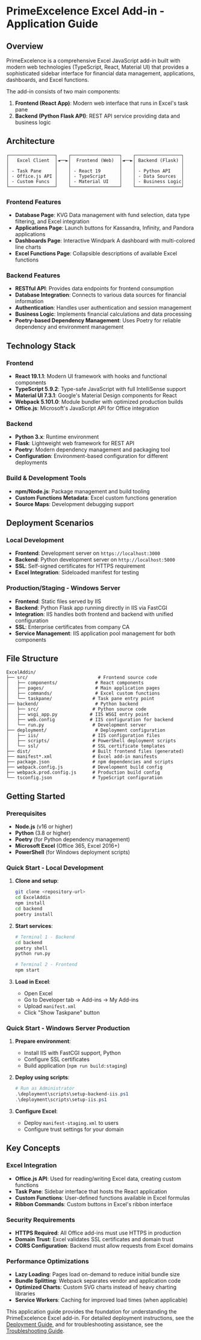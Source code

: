 # PrimeExcelence Excel Add-in - Application Guide

## Overview

PrimeExcelence is a comprehensive Excel JavaScript add-in built with modern web technologies (TypeScript, React, Material UI) that provides a sophisticated sidebar interface for financial data management, applications, dashboards, and Excel functions.

The add-in consists of two main components:
1. **Frontend (React App)**: Modern web interface that runs in Excel's task pane
2. **Backend (Python Flask API)**: REST API service providing data and business logic

## Architecture

```
┌─────────────────┐    ┌──────────────────┐    ┌─────────────────┐
│   Excel Client  │◄──►│  Frontend (Web)  │◄──►│ Backend (Flask) │
│                 │    │                  │    │                 │
│ - Task Pane     │    │ - React 19       │    │ - Python API    │
│ - Office.js API │    │ - TypeScript     │    │ - Data Sources  │
│ - Custom Funcs  │    │ - Material UI    │    │ - Business Logic│
└─────────────────┘    └──────────────────┘    └─────────────────┘
```

### Frontend Features

- **Database Page**: KVG Data management with fund selection, data type filtering, and Excel integration
- **Applications Page**: Launch buttons for Kassandra, Infinity, and Pandora applications  
- **Dashboards Page**: Interactive Windpark A dashboard with multi-colored line charts
- **Excel Functions Page**: Collapsible descriptions of available Excel functions

### Backend Features

- **RESTful API**: Provides data endpoints for frontend consumption
- **Database Integration**: Connects to various data sources for financial information
- **Authentication**: Handles user authentication and session management
- **Business Logic**: Implements financial calculations and data processing
- **Poetry-based Dependency Management**: Uses Poetry for reliable dependency and environment management

## Technology Stack

### Frontend
- **React 19.1.1**: Modern UI framework with hooks and functional components
- **TypeScript 5.9.2**: Type-safe JavaScript with full IntelliSense support
- **Material UI 7.3.1**: Google's Material Design components for React
- **Webpack 5.101.0**: Module bundler with optimized production builds
- **Office.js**: Microsoft's JavaScript API for Office integration

### Backend
- **Python 3.x**: Runtime environment
- **Flask**: Lightweight web framework for REST API
- **Poetry**: Modern dependency management and packaging tool
- **Configuration**: Environment-based configuration for different deployments

### Build & Development Tools
- **npm/Node.js**: Package management and build tooling
- **Custom Functions Metadata**: Excel custom functions generation
- **Source Maps**: Development debugging support

## Deployment Scenarios

### Local Development
- **Frontend**: Development server on `https://localhost:3000`
- **Backend**: Python development server on `http://localhost:5000`
- **SSL**: Self-signed certificates for HTTPS requirement
- **Excel Integration**: Sideloaded manifest for testing

### Production/Staging - Windows Server
- **Frontend**: Static files served by IIS
- **Backend**: Python Flask app running directly in IIS via FastCGI
- **Integration**: IIS handles both frontend and backend with unified configuration
- **SSL**: Enterprise certificates from company CA
- **Service Management**: IIS application pool management for both components

## File Structure

```
ExcelAddin/
├── src/                          # Frontend source code
│   ├── components/              # React components
│   ├── pages/                   # Main application pages
│   ├── commands/                # Excel custom functions
│   └── taskpane/               # Task pane entry point
├── backend/                     # Python backend
│   ├── src/                    # Python source code
│   ├── wsgi_app.py            # IIS WSGI entry point
│   ├── web.config             # IIS configuration for backend
│   └── run.py                  # Development server
├── deployment/                  # Deployment configuration
│   ├── iis/                    # IIS configuration files
│   ├── scripts/                # PowerShell deployment scripts
│   └── ssl/                    # SSL certificate templates
├── dist/                       # Built frontend files (generated)
├── manifest*.xml               # Excel add-in manifests
├── package.json                # npm dependencies and scripts
├── webpack.config.js           # Development build config
├── webpack.prod.config.js      # Production build config
└── tsconfig.json               # TypeScript configuration
```

## Getting Started

### Prerequisites
- **Node.js** (v16 or higher)
- **Python** (3.8 or higher)
- **Poetry** (for Python dependency management)
- **Microsoft Excel** (Office 365, Excel 2016+)
- **PowerShell** (for Windows deployment scripts)

### Quick Start - Local Development

1. **Clone and setup**:
   ```bash
   git clone <repository-url>
   cd ExcelAddin
   npm install
   cd backend
   poetry install
   ```

2. **Start services**:
   ```bash
   # Terminal 1 - Backend
   cd backend
   poetry shell
   python run.py
   
   # Terminal 2 - Frontend  
   npm start
   ```

3. **Load in Excel**:
   - Open Excel
   - Go to Developer tab → Add-ins → My Add-ins
   - Upload `manifest.xml`
   - Click "Show Taskpane" button

### Quick Start - Windows Server Production

1. **Prepare environment**:
   - Install IIS with FastCGI support, Python
   - Configure SSL certificates
   - Build application (`npm run build:staging`)

2. **Deploy using scripts**:
   ```powershell
   # Run as Administrator
   .\deployment\scripts\setup-backend-iis.ps1
   .\deployment\scripts\setup-iis.ps1
   ```

3. **Configure Excel**:
   - Deploy `manifest-staging.xml` to users
   - Configure trust settings for your domain

## Key Concepts

### Excel Integration
- **Office.js API**: Used for reading/writing Excel data, creating custom functions
- **Task Pane**: Sidebar interface that hosts the React application
- **Custom Functions**: User-defined functions available in Excel formulas
- **Ribbon Commands**: Custom buttons in Excel's ribbon interface

### Security Requirements
- **HTTPS Required**: All Office add-ins must use HTTPS in production
- **Domain Trust**: Excel validates SSL certificates and domain trust
- **CORS Configuration**: Backend must allow requests from Excel domains

### Performance Optimizations
- **Lazy Loading**: Pages load on-demand to reduce initial bundle size
- **Bundle Splitting**: Webpack separates vendor and application code
- **Optimized Charts**: Custom SVG charts instead of heavy charting libraries
- **Service Workers**: Caching for improved load times (when applicable)

This application guide provides the foundation for understanding the PrimeExcelence Excel add-in. For detailed deployment instructions, see the [Deployment Guide](DEPLOYMENT_GUIDE.md), and for troubleshooting assistance, see the [Troubleshooting Guide](TROUBLESHOOTING_GUIDE.md).